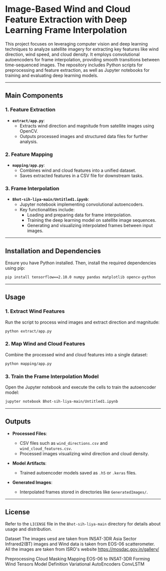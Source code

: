 
# Image-Based Wind and Cloud Feature Extraction with Deep Learning Frame Interpolation

This project focuses on leveraging computer vision and deep learning techniques to analyze satellite imagery for extracting key features like wind direction, wind speed, and cloud density. It employs convolutional autoencoders for frame interpolation, providing smooth transitions between time-sequenced images. The repository includes Python scripts for preprocessing and feature extraction, as well as Jupyter notebooks for training and evaluating deep learning models.

---

## Main Components

### 1. **Feature Extraction**
- **`extract/app.py`**:
  - Extracts wind direction and magnitude from satellite images using OpenCV.
  - Outputs processed images and structured data files for further analysis.

### 2. **Feature Mapping**
- **`mapping/app.py`**:
  - Combines wind and cloud features into a unified dataset.
  - Saves extracted features in a CSV file for downstream tasks.

### 3. **Frame Interpolation**
- **`Bhot-sih-liya-main/Untitled1.ipynb`**:
  - Jupyter notebook implementing convolutional autoencoders.
  - Key functionalities include:
    - Loading and preparing data for frame interpolation.
    - Training the deep learning model on satellite image sequences.
    - Generating and visualizing interpolated frames between input images.

---

## Installation and Dependencies

Ensure you have Python installed. Then, install the required dependencies using pip:

```bash
pip install tensorflow==2.10.0 numpy pandas matplotlib opencv-python
```

---

## Usage

### 1. **Extract Wind Features**
Run the script to process wind images and extract direction and magnitude:
```bash
python extract/app.py
```

### 2. **Map Wind and Cloud Features**
Combine the processed wind and cloud features into a single dataset:
```bash
python mapping/app.py
```

### 3. **Train the Frame Interpolation Model**
Open the Jupyter notebook and execute the cells to train the autoencoder model:
```bash
jupyter notebook Bhot-sih-liya-main/Untitled1.ipynb
```

---

## Outputs

- **Processed Files**:
  - CSV files such as `wind_directions.csv` and `wind_cloud_features.csv`.
  - Processed images visualizing wind direction and cloud density.

- **Model Artifacts**:
  - Trained autoencoder models saved as `.h5` or `.keras` files.

- **Generated Images**:
  - Interpolated frames stored in directories like `GeneratedImages/`.

---

## License

Refer to the `LICENSE` file in the `Bhot-sih-liya-main` directory for details about usage and distribution.

Dataset
The images uesd are taken from INSAT-3DR Asia Sector Infrared2(BT) images and Wind data is taken from EOS-06 scatterometer. All the images are taken from ISRO's website https://mosdac.gov.in/gallery/

Preprocessing
Cloud Masking
Mapping EOS-06 to INSAT-3DR
Forming Wind Tensors
Model Definition
Variational AutoEncoders
ConvLSTM